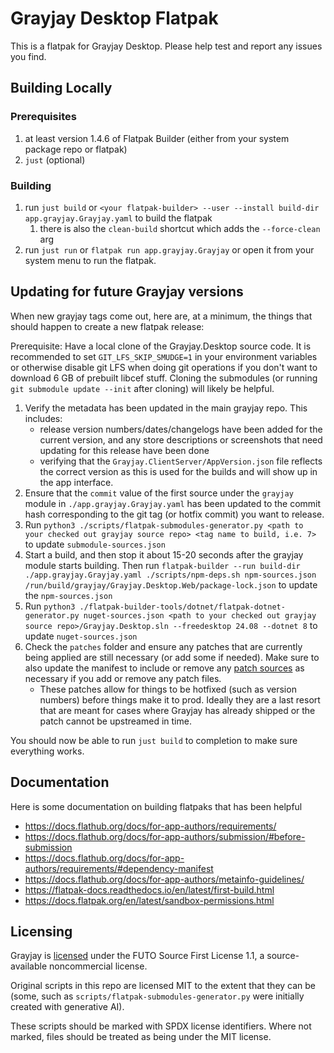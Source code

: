 # Grayjay Desktop Flatpak

This is a flatpak for Grayjay Desktop. Please help test and report any issues you find.

## Building Locally

### Prerequisites
1. at least version 1.4.6 of Flatpak Builder (either from your system package repo or flatpak) 
2. `just` (optional)

### Building
1. run `just build` or `<your flatpak-builder> --user --install build-dir app.grayjay.Grayjay.yaml` to build the flatpak
   1. there is also the `clean-build` shortcut which adds the `--force-clean` arg
2. run `just run` or `flatpak run app.grayjay.Grayjay` or open it from your system menu to run the flatpak.


## Updating for future Grayjay versions

When new grayjay tags come out, here are, at a minimum, the things that should happen to create a new flatpak release:

Prerequisite: Have a local clone of the Grayjay.Desktop source code. It is recommended to set `GIT_LFS_SKIP_SMUDGE=1` in your environment variables or otherwise disable git LFS when doing git operations if you don't want to download 6 GB of prebuilt libcef stuff. Cloning the submodules (or running `git submodule update --init` after cloning) will likely be helpful.


1. Verify the metadata has been updated in the main grayjay repo. This includes:
   - release version numbers/dates/changelogs have been added for the current version, and any store descriptions or screenshots that need updating for this release have been done
   - verifying that the `Grayjay.ClientServer/AppVersion.json` file reflects the correct version as this is used for the builds and will show up in the app interface.
2. Ensure that the `commit` value of the first source under the `grayjay` module in `./app.grayjay.Grayjay.yaml` has been updated to the commit hash corresponding to the git tag (or hotfix commit) you want to release.
3. Run `python3 ./scripts/flatpak-submodules-generator.py <path to your checked out grayjay source repo> <tag name to build, i.e. 7>` to update `submodule-sources.json`
4. Start a build, and then stop it about 15-20 seconds after the grayjay module starts building. Then run `flatpak-builder --run build-dir ./app.grayjay.Grayjay.yaml ./scripts/npm-deps.sh npm-sources.json /run/build/grayjay/Grayjay.Desktop.Web/package-lock.json` to update the `npm-sources.json`
5. Run `python3 ./flatpak-builder-tools/dotnet/flatpak-dotnet-generator.py nuget-sources.json <path to your checked out grayjay source repo>/Grayjay.Desktop.sln --freedesktop 24.08 --dotnet 8` to update `nuget-sources.json`
6. Check the `patches` folder and ensure any patches that are currently being applied are still necessary (or add some if needed). Make sure to also update the manifest to include or remove any [patch sources](https://docs.flatpak.org/en/latest/module-sources.html#patch-sources) as necessary if you add or remove any patch files.
   - These patches allow for things to be hotfixed (such as version numbers) before things make it to prod. Ideally they are a last resort that are meant for cases where Grayjay has already shipped or the patch cannot be upstreamed in time.

You should now be able to run `just build` to completion to make sure everything works.


## Documentation

Here is some documentation on building flatpaks that has been helpful

- https://docs.flathub.org/docs/for-app-authors/requirements/
- https://docs.flathub.org/docs/for-app-authors/submission/#before-submission
- https://docs.flathub.org/docs/for-app-authors/requirements/#dependency-manifest
- https://docs.flathub.org/docs/for-app-authors/metainfo-guidelines/
- https://flatpak-docs.readthedocs.io/en/latest/first-build.html
- https://docs.flatpak.org/en/latest/sandbox-permissions.html


## Licensing

Grayjay is [licensed](https://github.com/futo-org/Grayjay.Desktop/blob/master/LICENSE.md) under the FUTO Source First License 1.1, a source-available noncommercial license.

Original scripts in this repo are licensed MIT to the extent that they can be (some, such as `scripts/flatpak-submodules-generator.py` were initially created with generative AI).

These scripts should be marked with SPDX license identifiers. Where not marked, files should be treated as being under the MIT license.
